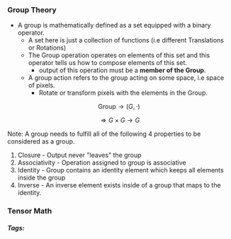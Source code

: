 ### Group Theory

- A group is mathematically defined as a set equipped with a binary operator.
	- A set here is just a collection of functions (i.e different Translations or Rotations)
	- The Group operation operates on elements of this set and this operator tells us how to compose elements of this set.
		- output of this operation must be a **member of the Group**.
	- A group action refers to the group acting on some space, i.e space of pixels.
		- Rotate or transform pixels with the elements in the Group.

```math
\text{Group} \rightarrow (G, \cdot) 
```
```math
\Rightarrow G \times G \rightarrow G
```

Note:
A group needs to fulfill all of the following 4 properties to be considered as a group.
1. Closure - Output never "leaves" the group
2. Associativity - Operation assigned to group is associative
3. Identity - Group contains an identity element which keeps all elements inside the group
4. Inverse - An inverse element exists inside of a group that maps to the identity.


### Tensor Math

##### Tags: 